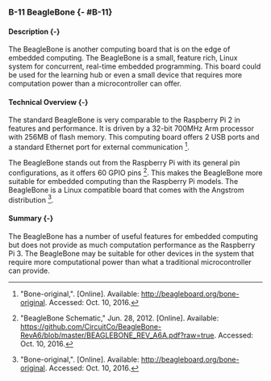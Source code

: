 ### B-11 BeagleBone {- #B-11}

#### Description {-}

The BeagleBone is another computing board that is on the edge of embedded computing. The BeagleBone
is a small, feature rich, Linux system for concurrent, real-time embedded programming. This board
could be used for the learning hub or even a small device that requires more computation power than
a microcontroller can offer.

#### Technical Overview {-}

The standard BeagleBone is very comparable to the Raspberry Pi 2 in features and performance. It
is driven by a 32-bit 700MHz Arm processor with 256MB of flash memory. This computing board offers
2 USB ports and a standard Ethernet port for external communication [^B-11-1].

The BeagleBone stands out from the Raspberry Pi with its general pin configurations, as it offers
60 GPIO pins [^B-11-2]. This makes the BeagleBone more suitable for embedded computing than the Raspberry
Pi models. The BeagleBone is a Linux compatible board that comes with the Angstrom distribution [^B-11-1].

#### Summary {-}

The BeagleBone has a number of useful features for embedded computing but does not provide as much
computation performance as the Raspberry Pi 3. The BeagleBone may be suitable for other devices
in the system that require more computational power than what a traditional microcontroller can
provide.

[^B-11-1]: "Bone-original,". [Online]. Available: <http://beagleboard.org/bone-original>. Accessed: Oct. 10, 2016.
[^B-11-2]: "BeagleBone Schematic," Jun. 28, 2012. [Online]. Available: <https://github.com/CircuitCo/BeagleBone-RevA6/blob/master/BEAGLEBONE_REV_A6A.pdf?raw=true>. Accessed: Oct. 10, 2016.




